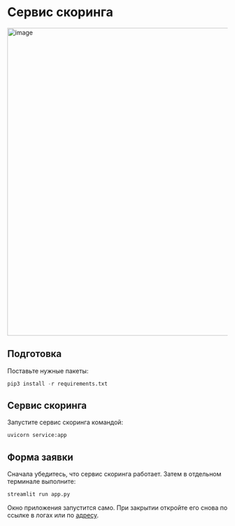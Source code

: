 # Сервис скоринга

<img width="923" height="702" alt="image" src="https://github.com/user-attachments/assets/6d3791c6-8ab0-45a5-b0c4-a0ab2dec1956" />


## Подготовка
Поставьте нужные пакеты:
```python
pip3 install -r requirements.txt
```

## Сервис скоринга
Запустите сервис скоринга командой:
```python
uvicorn service:app
```

## Форма заявки
Сначала убедитесь, что сервис скоринга работает. Затем в отдельном терминале выполните:
```python
streamlit run app.py
```

Окно приложения запустится само. При закрытии откройте его снова по ссылке в логах или по [адресу](http://localhost:8501/).
